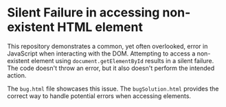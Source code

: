# Silent Failure in accessing non-existent HTML element

This repository demonstrates a common, yet often overlooked, error in JavaScript when interacting with the DOM. Attempting to access a non-existent element using `document.getElementById` results in a silent failure. The code doesn't throw an error, but it also doesn't perform the intended action.

The `bug.html` file showcases this issue.  The `bugSolution.html` provides the correct way to handle potential errors when accessing elements.